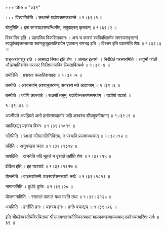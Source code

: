 +++
title = "०३९"

+++
विश्वामित्रेति । कथान्ते यज्ञोपक्रमकथान्ते  ॥  १।३९।१ ॥   

  

श्रोतुमिति । इमां सगरयज्ञसम्बन्धिनीम्, समुपाहरत् कृतवान्  ॥  १।३९।२ ॥   

  

विश्वामित्र इति । प्रहसन्निव विकसितवदनः । अत्र च कारणं स्वविवक्षितमेव सगरयागवृत्तान्तं स्वपूर्वजवृत्तान्ततया श्रवणकुतूहलातिशयेन पृष्टवान् रामभद्र इति । विस्तर इति यज्ञस्येति शेषः  ॥  १।३९।३ ॥   

  

शङ्करश्वशुर इति । आसाद्य स्थित इति शेषः । आसन्न इत्यर्थः । निरीक्षेते परस्परमिति । तावुभौ पर्वतौ औन्नत्यातिशयेन परस्परं निरीक्षमाणाविव स्थितावित्यर्थः  ॥  १।३९।४ ॥   

  

तयोरिति । प्रशस्तः फलातिशयप्रदः  ॥  १।३९।५ ॥   

  

तस्येति । अश्वचर्याम् अश्वानुचरणम्, सगरस्य मते आज्ञायाम्  ॥  १।३९।६ ॥   

  

तस्येति । पर्वणि उक्थ्याहे । राक्षसीं तनुम्, यज्ञविघ्नकरणसमर्थाम् । यज्ञीयो यज्ञार्हः  ॥   

१।३९।७८  ॥   

अपनीयते अपह्रियते अतो हर्तारमश्वहर्तारं जहि अश्वश्च शीघ्रमुपनीयताम्  ॥  १।३९।९ ॥   

  

यज्ञच्छिद्रम् यज्ञस्य विघ्नः  ॥  १।३९।१०११ ॥   

  

गतिमिति । रक्षसां गतिमागतिनिमित्तम्, न पश्यामि प्रसक्त्यभावात्  ॥  १।३९।१२ ॥   

  

तदिति । अनुगच्छत चरत  ॥  १।३९।१३१४ ॥   

  

यावदिति । खनतेति यदि भूतले न दृश्यते तर्हीति शेषः  ॥  १।३९।१५ ॥   

  

दीक्षित इति । इह यज्ञवाटे  ॥  १।३९।१६१७ ॥   

  

योजनेति । वज्रस्पर्शसमैः वज्रस्पर्शसमस्पर्शैः नखैः  ॥  १।३९।१८१९ ॥   

  

नागानामिति । दुर्धर्षः दुर्भरः  ॥  १।३९।२० ॥   

  

योजनानामिति । रसातलं पातालं यथा भवति तथा  ॥  १।३९।२१२५ ॥   

  

अयमिति । हन्तीति हनः । यज्ञस्य हनः । हन्तेः पचाद्यच्  ॥  १।३९।२६ ॥   

  

इति श्रीमहेश्वरतीर्थविरचितायां श्रीरामायणतत्त्वदीपिकाख्यायां बालकाण्डव्याख्यायाम् एकोनचत्वारिंशः सर्गः  ॥  ३९  ॥   

  

  


